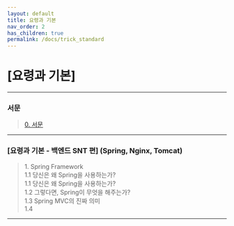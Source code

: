 ```yaml
---
layout: default
title: 요령과 기본
nav_order: 2
has_children: true
permalink: /docs/trick_standard
---
```


# [요령과 기본]

---
### 서문
> [0. 서문](https://taes-k.github.io/docs/trick_standard/intro/)

--- 

### [요령과 기본 - 백엔드 SNT 편]  (Spring, Nginx, Tomcat)  

> 1\. Spring Framework  
>   1.1 당신은 왜 Spring을 사용하는가?  
>   1.1 당신은 왜 Spring을 사용하는가?  
>   1.2 그렇다면, Spring이 무엇을 해주는가?  
>   1.3 Spring MVC의 진짜 의미  
>   1.4   

---

